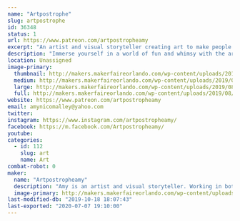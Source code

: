 ```yaml
---
name: "Artpostrophe"
slug: artpostrophe
id: 36348
status: 1
url: https://www.patreon.com/artpostropheamy
excerpt: "An artist and visual storyteller creating art to make people smile!"
description: "Immerse yourself in a world of fun and whimsy with the art of Amy O’Malley!  Working both traditionally and digitally to create pieces that tell stories filled with color and character. Visit Amy and find the perfect print, original, small sculptural item, and maybe even a surprise or two!"
location: Unassigned
image-primary:
  thumbnail: http://makers.makerfaireorlando.com/wp-content/uploads/2019/08/A4867D9A-8DD0-496F-B6F4-86162C62526D-150x150.jpeg
  medium: http://makers.makerfaireorlando.com/wp-content/uploads/2019/08/A4867D9A-8DD0-496F-B6F4-86162C62526D-300x300.jpeg
  large: http://makers.makerfaireorlando.com/wp-content/uploads/2019/08/A4867D9A-8DD0-496F-B6F4-86162C62526D-1024x1024.jpeg
  full: http://makers.makerfaireorlando.com/wp-content/uploads/2019/08/A4867D9A-8DD0-496F-B6F4-86162C62526D.jpeg
website: https://www.patreon.com/artpostropheamy
email: amynicomalley@yahoo.com
twitter: 
instagram: https://www.instagram.com/artpostropheamy/
facebook: https://m.facebook.com/Artpostropheamy/
youtube: 
categories:
  - id: 112
    slug: art
    name: Art
combat-robot: 0
maker:
  name: "Artpostropheamy"
  description: "Amy is an artist and visual storyteller. Working in both traditional and digital media, she enjoys creating art that immerses people in new worlds and make them smile. "
  image-primary: http://makers.makerfaireorlando.com/wp-content/uploads/2019/08/0ABEC6E9-8DC3-4D49-B53A-49890D4D45B7-1024x1024.png
last-modified-db: "2019-10-18 18:07:43"
last-exported: "2020-07-07 19:10:00"
---
```


